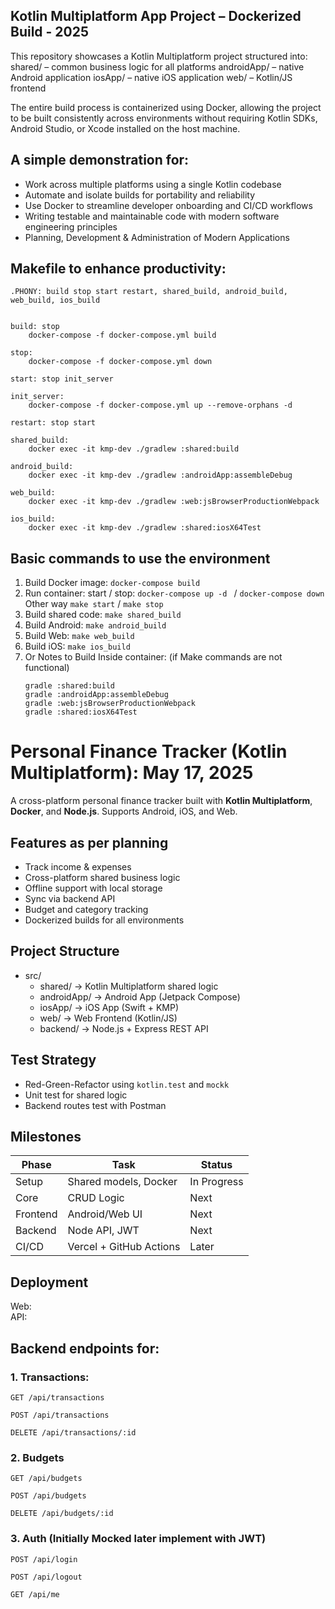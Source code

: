 ## Kotlin Multiplatform App Project – Dockerized Build - 2025
This repository showcases a Kotlin Multiplatform project structured into:
shared/ – common business logic for all platforms
androidApp/ – native Android application
iosApp/ – native iOS application
web/ – Kotlin/JS frontend

The entire build process is containerized using Docker, allowing the project to be built consistently across environments without requiring Kotlin SDKs, Android Studio, or Xcode installed on the host machine.

## A simple demonstration for:
- Work across multiple platforms using a single Kotlin codebase
- Automate and isolate builds for portability and reliability
- Use Docker to streamline developer onboarding and CI/CD workflows
- Writing testable and maintainable code with modern software engineering principles
- Planning, Development & Administration of Modern Applications

## Makefile to enhance productivity:
``` 
.PHONY: build stop start restart, shared_build, android_build, web_build, ios_build


build: stop
	docker-compose -f docker-compose.yml build

stop:
	docker-compose -f docker-compose.yml down

start: stop init_server

init_server:
	docker-compose -f docker-compose.yml up --remove-orphans -d

restart: stop start

shared_build:
	docker exec -it kmp-dev ./gradlew :shared:build

android_build:
	docker exec -it kmp-dev ./gradlew :androidApp:assembleDebug

web_build:
	docker exec -it kmp-dev ./gradlew :web:jsBrowserProductionWebpack

ios_build:
	docker exec -it kmp-dev ./gradlew :shared:iosX64Test

```

## Basic commands to use the environment


1. Build Docker image: ```docker-compose build```
2. Run container: start / stop: ```docker-compose up -d ``` / ```docker-compose down ``` Other way ```make start``` / ```make stop```
3. Build shared code: ```make shared_build```
4. Build Android: ```make android_build```
5. Build Web: ```make web_build```
6. Build iOS: ```make ios_build```
7. Or Notes to Build Inside container: (if Make commands are not functional)
    ```
    gradle :shared:build
    gradle :androidApp:assembleDebug
    gradle :web:jsBrowserProductionWebpack
    gradle :shared:iosX64Test
    ```


# Personal Finance Tracker (Kotlin Multiplatform): May 17, 2025

A cross-platform personal finance tracker built with **Kotlin Multiplatform**, **Docker**, and **Node.js**. Supports Android, iOS, and Web.

## Features as per planning
- Track income & expenses
- Cross-platform shared business logic
- Offline support with local storage
- Sync via backend API
- Budget and category tracking
- Dockerized builds for all environments

## Project Structure
 - src/
   - shared/ → Kotlin Multiplatform shared logic
   - androidApp/ → Android App (Jetpack Compose)
   - iosApp/ → iOS App (Swift + KMP)
   - web/ → Web Frontend (Kotlin/JS)
   - backend/ → Node.js + Express REST API

## Test Strategy
- Red-Green-Refactor using `kotlin.test` and `mockk`
- Unit test for shared logic
- Backend routes test with Postman

## Milestones
| Phase | Task | Status |
|-------|------|------|
| Setup | Shared models, Docker | In Progress |
| Core  | CRUD Logic | Next |
| Frontend | Android/Web UI | Next |
| Backend | Node API, JWT | Next |
| CI/CD | Vercel + GitHub Actions | Later |

## Deployment
Web:   
API: 


## Backend endpoints for:
### 1. Transactions:

   ```
   GET /api/transactions
   
   POST /api/transactions
   
   DELETE /api/transactions/:id
   ```
   
   ### 2. Budgets
   
   ```
   GET /api/budgets
   
   POST /api/budgets
   
   DELETE /api/budgets/:id
   
   ```

### 3. Auth (Initially Mocked later implement with JWT)

``` 
POST /api/login

POST /api/logout

GET /api/me
```
